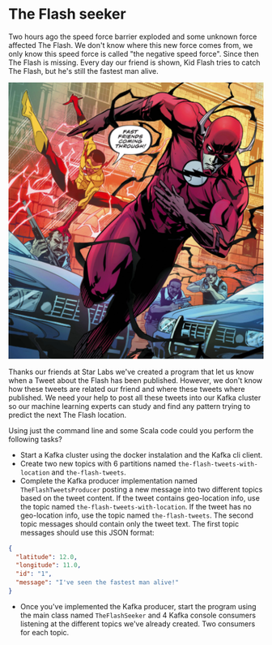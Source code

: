# The Flash seeker

Two hours ago the speed force barrier exploded and some unknown force affected The Flash. We don't know where this new force comes from, we only know this speed force is called "the negative speed force". Since then The Flash is missing. Every day our friend is shown, Kid Flash tries to catch The Flash, but he's still the fastest man alive.

![negativeFlash](../art/flashNegativeSpeedForce.png)

Thanks our friends at Star Labs we've created a program that let us know when a Tweet about the Flash has been published. However, we don't know how these tweets are related our friend and where these tweets where published. We need your help to post all these tweets into our Kafka cluster so our machine learning experts can study and find any pattern trying to predict the next The Flash location.

Using just the command line and some Scala code could you perform the following tasks?

* Start a Kafka cluster using the docker instalation and the Kafka cli client.
* Create two new topics with 6 partitions named ``the-flash-tweets-with-location`` and ``the-flash-tweets``.
* Complete the Kafka producer implementation named ``TheFlashTweetsProducer`` posting a new message into two different topics based on the tweet content. If the tweet contains geo-location info, use the topic named ``the-flash-tweets-with-location``. If the tweet has no geo-location info, use the topic named ``the-flash-tweets``. The second topic messages should contain only the tweet text. The first topic messages should use this JSON format:

```json
{
  "latitude": 12.0,
  "longitude": 11.0,
  "id": "1",
  "message": "I've seen the fastest man alive!"
}
```
* Once you've implemented the Kafka producer, start the program using the main class named ``TheFlashSeeker`` and 4 Kafka console consumers listening at the different topics we've already created. Two consumers for each topic.

